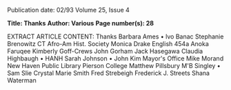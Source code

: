 Publication date: 02/93
Volume 25, Issue 4

**Title:  Thanks**
**Author:  Various**
**Page number(s): 28**

EXTRACT ARTICLE CONTENT:
Thanks 
Barbara Ames • lvo Banac 
Stephanie Brenowitz 
CT Afro-Am Hist. Society 
Monica Drake 
English 454a 
Anoka Faruqee 
Kimberly Goff-Crews 
John Gorham 
Jack Hasegawa 
Claudia Highbaugh • HANH 
Sarah Johnson • John Kim 
Mayor's Office 
Mike Morand 
New Haven Public Library 
Pierson College 
Matthew Pillsbury 
M'B Singley • Sam Slie 
Crystal Marie Smith 
Fred Strebeigh 
Frederick J. Streets 
Shana Waterman